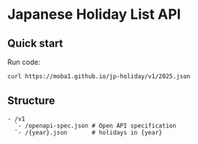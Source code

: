 # Japanese Holiday List API

## Quick start

Run code:

```bash
curl https://moba1.github.io/jp-holiday/v1/2025.json
```

## Structure

```
- /v1
  `- /openapi-spec.json # Open API specification
  `- /{year}.json       # holidays in {year}
```
